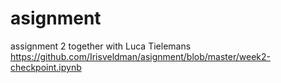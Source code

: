 # asignment

assignment 2 together with Luca Tielemans
https://github.com/Irisveldman/asignment/blob/master/week2-checkpoint.ipynb

